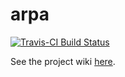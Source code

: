 arpa
====



[![Travis-CI Build Status](https://travis-ci.org/adamacosta/arpa.png?branch=master)](https://travis-ci.org/adamacosta/arpa)

See the project wiki [here](http://github.com/adamacosta/arpa/wiki).
